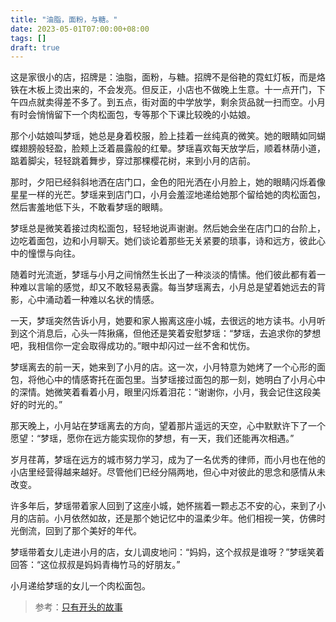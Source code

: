 ```yaml
---
title: "油脂，面粉，与糖。"
date: 2023-05-01T07:00:00+08:00
tags: []
draft: true
---
```


这是家很小的店，招牌是：油脂，面粉，与糖。招牌不是俗艳的霓虹灯板，而是烙铁在木板上烫出来的，不会发亮。但反正，小店也不做晚上生意。十一点开门，下午四点就卖得差不多了。到五点，街对面的中学放学，剩余货品就一扫而空。小月有时会悄悄留下一个肉松面包，专等那个下课比较晚的小姑娘。

那个小姑娘叫梦瑶，她总是身着校服，脸上挂着一丝纯真的微笑。她的眼睛如同蝴蝶翅膀般轻盈，脸颊上泛着晨露般的红晕。梦瑶喜欢每天放学后，顺着林荫小道，踮着脚尖，轻轻跳着舞步，穿过那棵樱花树，来到小月的店前。

那时，夕阳已经斜斜地洒在店门口，金色的阳光洒在小月脸上，她的眼睛闪烁着像星星一样的光芒。梦瑶来到店门口，小月会羞涩地递给她那个留给她的肉松面包，然后害羞地低下头，不敢看梦瑶的眼睛。

梦瑶总是微笑着接过肉松面包，轻轻地说声谢谢。然后她会坐在店门口的台阶上，边吃着面包，边和小月聊天。她们谈论着那些无关紧要的琐事，诗和远方，彼此心中的憧憬与向往。

随着时光流逝，梦瑶与小月之间悄然生长出了一种淡淡的情愫。他们彼此都有着一种难以言喻的感觉，却又不敢轻易表露。每当梦瑶离去，小月总是望着她远去的背影，心中涌动着一种难以名状的情感。

一天，梦瑶突然告诉小月，她要和家人搬离这座小城，去很远的地方读书。小月听到这个消息后，心头一阵揪痛，但他还是笑着安慰梦瑶：“梦瑶，去追求你的梦想吧，我相信你一定会取得成功的。”眼中却闪过一丝不舍和忧伤。

梦瑶离去的前一天，她来到了小月的店。这一次，小月特意为她烤了一个心形的面包，将他心中的情感寄托在面包里。当梦瑶接过面包的那一刻，她明白了小月心中的深情。她微笑着看着小月，眼里闪烁着泪花：“谢谢你，小月，我会记住这段美好的时光的。”

那天晚上，小月站在梦瑶离去的方向，望着那片遥远的天空，心中默默许下了一个愿望：“梦瑶，愿你在远方能实现你的梦想，有一天，我们还能再次相遇。”

岁月荏苒，梦瑶在远方的城市努力学习，成为了一名优秀的律师，而小月也在他的小店里经营得越来越好。尽管他们已经分隔两地，但心中对彼此的思念和感情从未改变。

许多年后，梦瑶带着家人回到了这座小城，她怀揣着一颗忐忑不安的心，来到了小月的店前。小月依然如故，还是那个她记忆中的温柔少年。他们相视一笑，仿佛时光倒流，回到了那个美好的年代。

梦瑶带着女儿走进小月的店，女儿调皮地问：“妈妈，这个叔叔是谁呀？”梦瑶笑着回答：“这位叔叔是妈妈青梅竹马的好朋友。”

小月递给梦瑶的女儿一个肉松面包。

> 参考：[只有开头的故事](https://twitter.com/Socomoka/status/1498597582532087810)